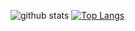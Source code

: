 ![github stats](https://github-readme-stats.vercel.app/api?username=dchicasduena&show_icons=true&hide_border=true&bg_color=0000&count_private=true&text_color=2f80ed&title_color=ff7381&color_icon=ffffff&) [![Top Langs](https://github-readme-stats.vercel.app/api/top-langs/?username=dchicasduena&layout=compact&hide_border=true&bg_color=0000&exclude_repo=the-fat-cat&title_color=ff7381&text_color=2f80ed)](https://github.com/anuraghazra/github-readme-stats)
